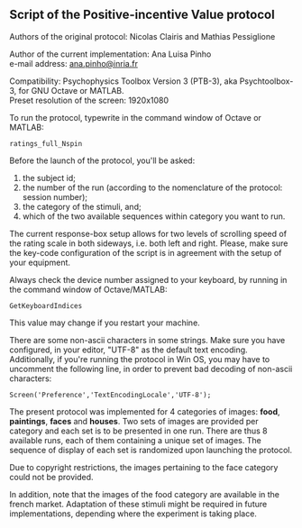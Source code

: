 ## Script of the Positive-incentive Value protocol

Authors of the original protocol: Nicolas Clairis and Mathias Pessiglione  

Author of the current implementation: Ana Luisa Pinho  
e-mail address: ana.pinho@inria.fr  

Compatibility: Psychophysics Toolbox Version 3 (PTB-3), aka Psychtoolbox-3, for GNU Octave or MATLAB.  
Preset resolution of the screen: 1920x1080

To run the protocol, typewrite in the command window of Octave or MATLAB:  

`ratings_full_Nspin`

Before the launch of the protocol, you'll be asked:  

1. the subject id;  
2. the number of the run (according to the nomenclature of the protocol: session number);  
3. the category of the stimuli, and; 
4. which of the two available sequences within category you want to run.  

The current response-box setup allows for two levels of scrolling speed of the rating scale in both sideways, i.e. both left and right. Please, make sure the key-code configuration of the script is in agreement with the setup of your equipment.

Always check the device number assigned to your keyboard, by running in the command window of Octave/MATLAB:  

`GetKeyboardIndices`

This value may change if you restart your machine.

There are some non-ascii characters in some strings. Make sure you have configured, in your editor, "UTF-8" as the default text encoding. Additionally, if you're running the protocol in Win OS, you may have to uncomment the following line, in order to prevent bad decoding of non-ascii characters:

`Screen('Preference','TextEncodingLocale','UTF-8');`

The present protocol was implemented for 4 categories of images: __food__, __paintings__, __faces__ and __houses__. Two sets of images are provided per category and each set is to be presented in one run. There are thus 8 available runs, each of them containing a unique set of images. The sequence of display of each set is randomized upon launching the protocol.  

Due to copyright restrictions, the images pertaining to the face category could not be provided.  

In addition, note that the images of the food category are available in the french market. Adaptation of these stimuli might be required in future implementations, depending where the experiment is taking place.


